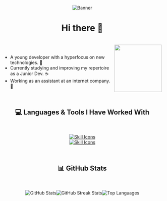 <p align="center">
  <img src="https://i.pinimg.com/564x/ae/f3/cc/aef3cc0652fac03182fc7aaec8b5f407.jpg" alt="Banner">
</p>

<h1 align="center">Hi there 👋</h1>
<br/>
<img align="right" width="150" src="https://i.pinimg.com/564x/4e/7e/33/4e7e33ba567b2b86c48ecf977171e0ca.jpg">
<br/>

<div align="left">
  <ul>
    <li>A young developer with a hyperfocus on new technologies. 🌱</li>
    <li>Currently studying and improving my repertoire as a Junior Dev. ☕</li>
    <li>Working as an assistant at an internet company. 🌙</li>
  </ul>
</div>

<br/>


<h2 align="center">💻 Languages & Tools I Have Worked With</h2>

<br/>

<p align="center">
  <a href="https://skillicons.dev">
    <img src="https://skillicons.dev/icons?i=vscode,js,html,css,figma,react,express&theme=dark&perline=7" alt="Skill Icons"><br/>
    <img src="https://skillicons.dev/icons?i=nodejs,git,ps,notion,discord&theme=dark&perline=5" alt="Skill Icons">
  </a>
</p>

<br/>

<h2 align="center">📊 GitHub Stats</h2>

<br/>

<p align="center" style="display: flex; justify-content: center;">
  <img src="https://github-readme-stats.vercel.app/api?username=kaiser-exe0&theme=shadow_blue&hide_border=true&include_all_commits=false&count_private=false" alt="GitHub Stats">
    <img src="https://github-readme-streak-stats.herokuapp.com/?user=kaiser-exe0&theme=shadow_blue&hide_border=true" alt="GitHub Streak Stats"><br/>
    <img src="https://github-readme-stats.vercel.app/api/top-langs/?username=kaiser-exe0&theme=shadow_blue&hide_border=true&include_all_commits=false&count_private=false&layout=compact" alt="Top Languages">
</p>

<br/>
